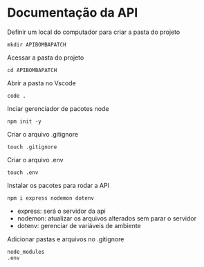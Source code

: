 # Documentação da API 
Definir um local do 
computador para criar a pasta 
do projeto
```
mkdir APIBOMBAPATCH
```

Acessar a pasta do projeto 
```
cd APIBOMBAPATCH
```
Abrir a pasta no Vscode
```
code . 
```
Inciar gerenciador de pacotes node
```
npm init -y
```
Criar o arquivo .gitignore
```
touch .gitignore
```
Criar o arquivo .env
```
touch .env
```
Instalar os pacotes para rodar a API
```
npm i express nodemon dotenv
```
* express: será o servidor da api
* nodemon: atualizar os arquivos alterados sem parar o servidor
* dotenv: gerenciar de variáveis de ambiente

Adicionar pastas e arquivos no .gitignore
```
node_modules
.env
```
